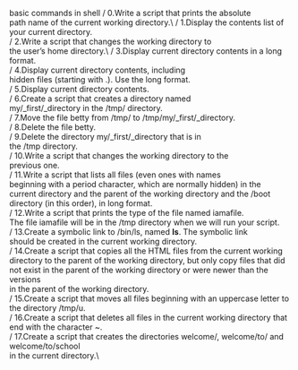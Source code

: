 basic commands in shell 
/ 0.Write a script that prints the absolute\
path name of the current working directory.\ 
/ 1.Display the contents list of your current directory.\
/ 2.Write a script that changes the working directory to\
the user’s home directory.\ 
/ 3.Display current directory contents in a long format.\
/ 4.Display current directory contents, including\
hidden files (starting with .). Use the long format.\
/ 5.Display current directory contents.\
/ 6.Create a script that creates a directory named\
my/_first/_directory in the /tmp/ directory.\
/ 7.Move the file betty from /tmp/ to /tmp/my/_first/_directory.\
/ 8.Delete the file betty.\
/ 9.Delete the directory my/_first/_directory that is in\
the /tmp directory.\
/ 10.Write a script that changes the working directory to the\
previous one.\
/ 11.Write a script that lists all files (even ones with names\
beginning with a period character, which are normally hidden) in the\
current directory and the parent of the working directory and the /boot\
directory (in this order), in long format.\
/ 12.Write a script that prints the type of the file named iamafile.\
The file iamafile will be in the /tmp directory when we will run your script.\
/ 13.Create a symbolic link to /bin/ls, named __ls__. The symbolic link\
should be created in the current working directory.\
/ 14.Create a script that copies all the HTML files from the current working\
directory to the parent of the working directory, but only copy files that did\
not exist in the parent of the working directory or were newer than the versions\
in the parent of the working directory.\
/ 15.Create a script that moves all files beginning with an uppercase letter to\
the directory /tmp/u.\
/ 16.Create a script that deletes all files in the current working directory that\
end with the character ~.\
/ 17.Create a script that creates the directories welcome/, welcome/to/ and welcome/to/school\
in the current directory.\

